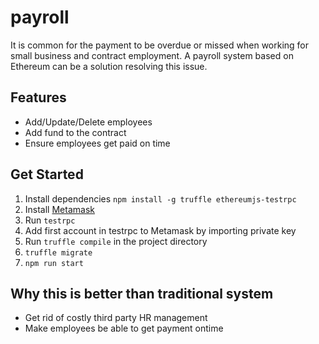 # payroll

It is common for the payment to be overdue or missed when working for small business and contract employment. A payroll system based on Ethereum can be a solution resolving this issue.

## Features

* Add/Update/Delete employees
* Add fund to the contract
* Ensure employees get paid on time

## Get Started

1. Install dependencies `npm install -g truffle ethereumjs-testrpc`
1. Install [Metamask](https://metamask.io/)
1. Run `testrpc`
1. Add first account in testrpc to Metamask by importing private key
1. Run `truffle compile` in the project directory
1. `truffle migrate`
1. `npm run start`

## Why this is better than traditional system

* Get rid of costly third party HR management
* Make employees be able to get payment ontime